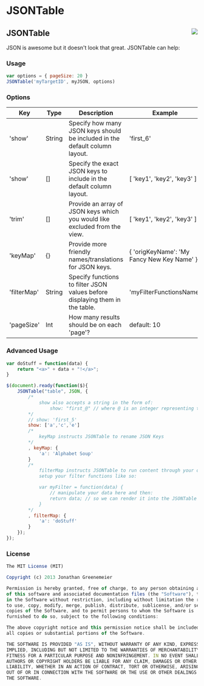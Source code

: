 # JSONTable

## JSONTable <img src="https://drone.io/github.com/6eDesign/JSONTable/status.png" align="right" />
JSON is awesome but it doesn't look that great.  JSONTable can help: 

### Usage
````js
var options = { pageSize: 20 }
JSONTable('myTargetID', myJSON, options)
````
### Options
Key | Type | Description | Example
--- | --- | --- | ---
'show' | String | Specify how many JSON keys should be included in the default column layout. | 'first_6'
'show' | [] | Specify the exact JSON keys to include in the default column layout. | [ 'key1', 'key2', 'key3' ]
'trim' | [] | Provide an array of JSON keys which you would like excluded from the view. | [ 'key1', 'key2', 'key3' ]
'keyMap' | {} | Provide more friendly names/translations for JSON keys. | { 'origKeyName': 'My Fancy New Key Name' } 
'filterMap' | String | Specify functions to filter JSON values before displaying them in the table. | 'myFilterFunctionsName'
'pageSize' | Int | How many results should be on each 'page'? | default: 10

### Advanced Usage
````js
var doStuff = function(data) { 
	return "<a>" + data + "!</a>"; 
}

$(document).ready(function($){
	JSONTable("table", JSON, { 
		/*
			show also accepts a string in the form of: 
				show: "first_@" // where @ is an integer representing the number of cols to show
		*/ 
		// show: 'first_5'
		show: ['a','c','e'] 
		/*
			keyMap instructs JSONTable to rename JSON Keys
		*/
		, keyMap: { 
			'a': 'Alphabet Soup'
		}
		/*
			filterMap instructs JSONTable to run content through your own custom filter functions.  
			setup your filter functions like so: 

			var myFilter = function(data) { 
				// manipulate your data here and then: 
				return data; // so we can render it into the JSONTable
			}
		*/
		, filterMap: { 
			'a': 'doStuff'
		}
	}); 
}); 
````

### License
````js
The MIT License (MIT)

Copyright (c) 2013 Jonathan Greenemeier

Permission is hereby granted, free of charge, to any person obtaining a copy
of this software and associated documentation files (the "Software"), to deal
in the Software without restriction, including without limitation the rights
to use, copy, modify, merge, publish, distribute, sublicense, and/or sell
copies of the Software, and to permit persons to whom the Software is
furnished to do so, subject to the following conditions:

The above copyright notice and this permission notice shall be included in
all copies or substantial portions of the Software.

THE SOFTWARE IS PROVIDED "AS IS", WITHOUT WARRANTY OF ANY KIND, EXPRESS OR
IMPLIED, INCLUDING BUT NOT LIMITED TO THE WARRANTIES OF MERCHANTABILITY,
FITNESS FOR A PARTICULAR PURPOSE AND NONINFRINGEMENT. IN NO EVENT SHALL THE
AUTHORS OR COPYRIGHT HOLDERS BE LIABLE FOR ANY CLAIM, DAMAGES OR OTHER
LIABILITY, WHETHER IN AN ACTION OF CONTRACT, TORT OR OTHERWISE, ARISING FROM,
OUT OF OR IN CONNECTION WITH THE SOFTWARE OR THE USE OR OTHER DEALINGS IN
THE SOFTWARE.
````